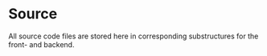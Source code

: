 # Source

All source code files are stored here in corresponding substructures for the front- and backend.